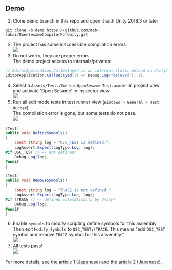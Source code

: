 ## Demo

1. Clone demo branch in this repo and open it with Unity 2018.3 or later
```
git clone -b demo https://github.com/mob-sakai/OpenSesameCompilerForUnity.git
```
2. The project has some inaccessible compilation errors  
![](https://user-images.githubusercontent.com/12690315/71837690-6274cb00-30fa-11ea-949f-5f60b1a1dbcd.png)
3. Do not worry, they are proper errors.  
The demo project access to internals/privates:
```cs
// EditorApplication.CallDelayed is an internal-static method in UnityEditor assembly.
EditorApplication.CallDelayed(() => Debug.Log("delayed"), 1);
```
4. Select a `Assets/Tests/Coffee.OpenSesame.Test.asmdef` in project view and activate 'Open Sesame' in inspector view  
![](https://user-images.githubusercontent.com/12690315/71837979-255d0880-30fb-11ea-99bc-3bb96b77cfa6.gif)
5. Run all edit mode tests in test runner view (`Windows > General > Test Runner`).  
The compilation error is gone, but some tests do not pass.  
![](https://user-images.githubusercontent.com/12690315/71838489-483bec80-30fc-11ea-9af4-83e2ddd7d894.png)
```cs
[Test]
public void DefineSymbols()
{
    const string log = "OSC_TEST is defined.";
    LogAssert.Expect(LogType.Log, log);
#if OSC_TEST // <- not defined!
    Debug.Log(log);
#endif
}

[Test]
public void RemoveSymbols()
{
    const string log = "TRACE is not defined.";
    LogAssert.Expect(LogType.Log, log);
#if !TRACE // <- defined automatically by Unity!
    Debug.Log(log);
#endif
}
```
6. Enable `symbols` to modify scripting define symbols for this assembly.  
Then edit `Modify Symbols` to `OSC_TEST;!TRACE`. This means "add `OSC_TEST` symbol and remove `TRACE` symbol for this assembly."  
![](https://user-images.githubusercontent.com/12690315/71839029-9a314200-30fd-11ea-8596-d1a6ea188741.png)
1. All tests pass!  
![](https://user-images.githubusercontent.com/12690315/71839100-c2b93c00-30fd-11ea-86a7-a2f1aac0a4cc.png)

For more details, see [the article 1 (Japanese)](https://qiita.com/mob-sakai/items/f3bbc0c45abc31ea7ac0) and [the article 2 (Japanese)](https://qiita.com/mob-sakai/items/a24780d68a6133be338f).
